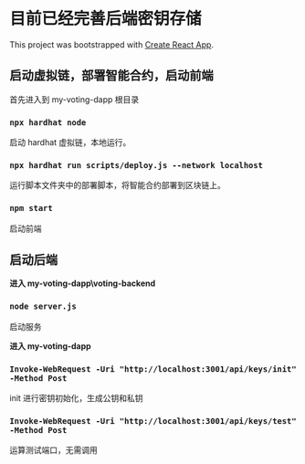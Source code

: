 # 目前已经完善后端密钥存储

This project was bootstrapped with [Create React App](https://github.com/facebook/create-react-app).

## 启动虚拟链，部署智能合约，启动前端

首先进入到 my-voting-dapp 根目录

### `npx hardhat node`

启动 hardhat 虚拟链，本地运行。

### `npx hardhat run scripts/deploy.js --network localhost`

运行脚本文件夹中的部署脚本，将智能合约部署到区块链上。

### `npm start`

启动前端

## 启动后端

**进入 my-voting-dapp\voting-backend**

### `node server.js`

启动服务

**进入 my-voting-dapp**

### `Invoke-WebRequest -Uri "http://localhost:3001/api/keys/init" -Method Post`

init 进行密钥初始化，生成公钥和私钥

### `Invoke-WebRequest -Uri "http://localhost:3001/api/keys/test" -Method Post`

运算测试端口，无需调用
